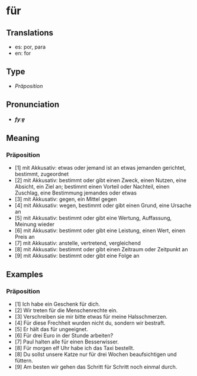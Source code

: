 # für
## Translations
- es: por, para
- en: for
## Type
- _Präposition_
## Pronunciation
- **_fyːɐ̯_**
## Meaning
### Präposition
- [1] mit Akkusativ: etwas oder jemand ist an etwas jemanden gerichtet, bestimmt, zugeordnet
- [2] mit Akkusativ: bestimmt oder gibt einen Zweck, einen Nutzen, eine Absicht, ein Ziel  an; bestimmt einen Vorteil oder Nachteil, einen Zuschlag, eine Bestimmung jemandes oder etwas
- [3] mit Akkusativ: gegen, ein Mittel gegen
- [4] mit Akkusativ: wegen, bestimmt oder gibt einen Grund, eine Ursache an
- [5] mit Akkusativ: bestimmt oder gibt eine Wertung, Auffassung, Meinung wieder
- [6] mit Akkusativ: bestimmt oder gibt eine Leistung, einen Wert, einen Preis an
- [7] mit Akkusativ: anstelle, vertretend, vergleichend
- [8] mit Akkusativ: bestimmt oder gibt einen Zeitraum oder Zeitpunkt an
- [9] mit Akkusativ: bestimmt oder gibt eine Folge an
## Examples
### Präposition
- [1] Ich habe ein Geschenk für dich.
- [2] Wir treten für die Menschenrechte ein.
- [3] Verschreiben sie mir bitte etwas für meine Halsschmerzen.
- [4] Für diese Frechheit wurden nicht du, sondern wir bestraft.
- [5] Er hält das für ungeeignet.
- [6] Für drei Euro in der Stunde arbeiten?
- [7] Paul halten alle für einen Besserwisser.
- [8] Für morgen elf Uhr habe ich das Taxi bestellt.
- [8] Du sollst unsere Katze nur für drei Wochen beaufsichtigen und füttern.
- [9] Am besten wir gehen das Schritt für Schritt noch einmal durch.

